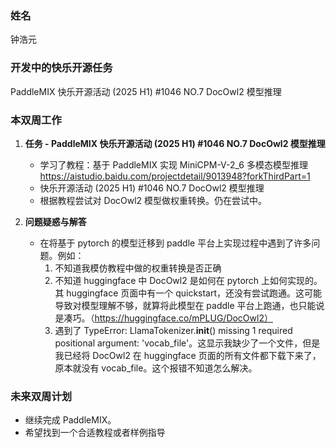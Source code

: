 ### 姓名

钟浩元

### 开发中的快乐开源任务

PaddleMIX 快乐开源活动 (2025 H1) #1046
NO.7 DocOwl2 模型推理

### 本双周工作

1. **任务 - PaddleMIX 快乐开源活动 (2025 H1) #1046 NO.7 DocOwl2 模型推理**
   - 学习了教程：基于 PaddleMIX 实现 MiniCPM-V-2_6 多模态模型推理
   https://aistudio.baidu.com/projectdetail/9013948?forkThirdPart=1
   - 快乐开源活动 (2025 H1) #1046 NO.7 DocOwl2 模型推理
   - 根据教程尝试对 DocOwl2 模型做权重转换。仍在尝试中。

3. **问题疑惑与解答**

   - 在将基于 pytorch 的模型迁移到 paddle 平台上实现过程中遇到了许多问题。例如：
     1. 不知道我模仿教程中做的权重转换是否正确
     2. 不知道 huggingface 中 DocOwl2 是如何在 pytorch 上如何实现的。其 huggingface 页面中有一个 quickstart，还没有尝试跑通。这可能导致对模型理解不够，就算将此模型在 paddle 平台上跑通，也只能说是凑巧。（https://huggingface.co/mPLUG/DocOwl2）
     3. 遇到了 TypeError: LlamaTokenizer.**init**() missing 1 required positional argument: 'vocab_file'。这显示我缺少了一个文件，但是我已经将 DocOwl2 在 huggingface 页面的所有文件都下载下来了，原本就没有 vocab_file。这个报错不知道怎么解决。

### 未来双周计划

- 继续完成 PaddleMIX。
- 希望找到一个合适教程或者样例指导
